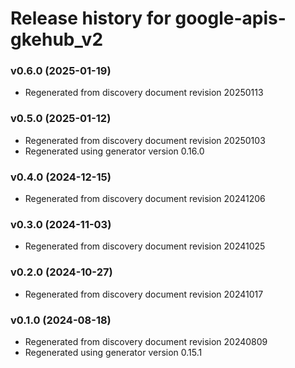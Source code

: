 # Release history for google-apis-gkehub_v2

### v0.6.0 (2025-01-19)

* Regenerated from discovery document revision 20250113

### v0.5.0 (2025-01-12)

* Regenerated from discovery document revision 20250103
* Regenerated using generator version 0.16.0

### v0.4.0 (2024-12-15)

* Regenerated from discovery document revision 20241206

### v0.3.0 (2024-11-03)

* Regenerated from discovery document revision 20241025

### v0.2.0 (2024-10-27)

* Regenerated from discovery document revision 20241017

### v0.1.0 (2024-08-18)

* Regenerated from discovery document revision 20240809
* Regenerated using generator version 0.15.1

